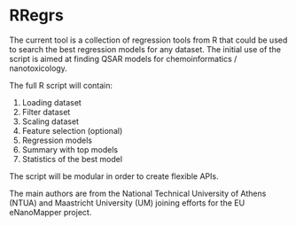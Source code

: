 RRegrs
======

The current tool is a collection of regression tools from R that could be used to search the best regression models for any dataset. The initial use of the script is aimed at finding QSAR models for chemoinformatics / nanotoxicology.

The full R script will contain:
1) Loading dataset
2) Filter dataset
3) Scaling dataset
4) Feature selection (optional)
5) Regression models
6) Summary with top models
7) Statistics of the best model

The script will be modular in order to create flexible APIs.

The main authors are from the National Technical University of Athens (NTUA) and Maastricht University (UM) joining efforts for the EU eNanoMapper project.
